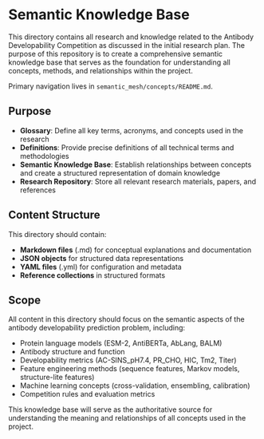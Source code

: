 # Semantic Knowledge Base

This directory contains all research and knowledge related to the Antibody Developability Competition as discussed in the initial research plan. The purpose of this repository is to create a comprehensive semantic knowledge base that serves as the foundation for understanding all concepts, methods, and relationships within the project.

Primary navigation lives in `semantic_mesh/concepts/README.md`.

## Purpose

- **Glossary**: Define all key terms, acronyms, and concepts used in the research
- **Definitions**: Provide precise definitions of all technical terms and methodologies
- **Semantic Knowledge Base**: Establish relationships between concepts and create a structured representation of domain knowledge
- **Research Repository**: Store all relevant research materials, papers, and references

## Content Structure

This directory should contain:

- **Markdown files** (.md) for conceptual explanations and documentation
- **JSON objects** for structured data representations
- **YAML files** (.yml) for configuration and metadata
- **Reference collections** in structured formats

## Scope

All content in this directory should focus on the semantic aspects of the antibody developability prediction problem, including:

- Protein language models (ESM-2, AntiBERTa, AbLang, BALM)
- Antibody structure and function
- Developability metrics (AC-SINS_pH7.4, PR_CHO, HIC, Tm2, Titer)
- Feature engineering methods (sequence features, Markov models, structure-lite features)
- Machine learning concepts (cross-validation, ensembling, calibration)
- Competition rules and evaluation metrics

This knowledge base will serve as the authoritative source for understanding the meaning and relationships of all concepts used in the project.